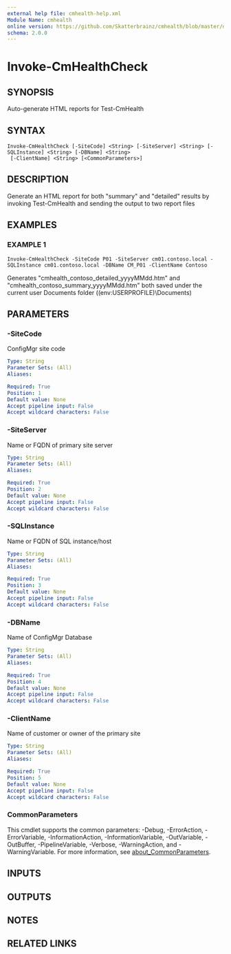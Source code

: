```yaml
---
external help file: cmhealth-help.xml
Module Name: cmhealth
online version: https://github.com/Skatterbrainz/cmhealth/blob/master/docs/Get-CmHealthTests.md
schema: 2.0.0
---
```


# Invoke-CmHealthCheck

## SYNOPSIS
Auto-generate HTML reports for Test-CmHealth

## SYNTAX

```
Invoke-CmHealthCheck [-SiteCode] <String> [-SiteServer] <String> [-SQLInstance] <String> [-DBName] <String>
 [-ClientName] <String> [<CommonParameters>]
```

## DESCRIPTION
Generate an HTML report for both "summary" and "detailed" results by 
invoking Test-CmHealth and sending the output to two report files

## EXAMPLES

### EXAMPLE 1
```
Invoke-CmHealthCheck -SiteCode P01 -SiteServer cm01.contoso.local -SQLInstance cm01.contoso.local -DBName CM_P01 -ClientName Contoso
```

Generates "cmhealth_contoso_detailed_yyyyMMdd.htm" and "cmhealth_contoso_summary_yyyyMMdd.htm" both saved
under the current user Documents folder ($($env:USERPROFILE)\Documents)

## PARAMETERS

### -SiteCode
ConfigMgr site code

```yaml
Type: String
Parameter Sets: (All)
Aliases:

Required: True
Position: 1
Default value: None
Accept pipeline input: False
Accept wildcard characters: False
```

### -SiteServer
Name or FQDN of primary site server

```yaml
Type: String
Parameter Sets: (All)
Aliases:

Required: True
Position: 2
Default value: None
Accept pipeline input: False
Accept wildcard characters: False
```

### -SQLInstance
Name or FQDN of SQL instance/host

```yaml
Type: String
Parameter Sets: (All)
Aliases:

Required: True
Position: 3
Default value: None
Accept pipeline input: False
Accept wildcard characters: False
```

### -DBName
Name of ConfigMgr Database

```yaml
Type: String
Parameter Sets: (All)
Aliases:

Required: True
Position: 4
Default value: None
Accept pipeline input: False
Accept wildcard characters: False
```

### -ClientName
Name of customer or owner of the primary site

```yaml
Type: String
Parameter Sets: (All)
Aliases:

Required: True
Position: 5
Default value: None
Accept pipeline input: False
Accept wildcard characters: False
```

### CommonParameters
This cmdlet supports the common parameters: -Debug, -ErrorAction, -ErrorVariable, -InformationAction, -InformationVariable, -OutVariable, -OutBuffer, -PipelineVariable, -Verbose, -WarningAction, and -WarningVariable. For more information, see [about_CommonParameters](http://go.microsoft.com/fwlink/?LinkID=113216).

## INPUTS

## OUTPUTS

## NOTES

## RELATED LINKS
